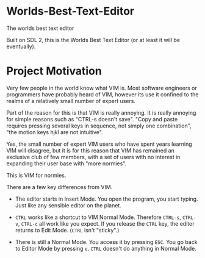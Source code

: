 # Worlds-Best-Text-Editor
The worlds best text editor

Built on SDL 2, this is the Worlds Best Text Editor (or at least it will be eventually).

# Project Motivation

Very few people in the world know what VIM is. Most software engineers or programmers have probably heard of VIM, however its use it confined to the realms of a relatively small number of expert users.

Part of the reason for this is that VIM is really annoying. It is really annoying for simple reasons such as "CTRL-s doesn't save". "Copy and paste requires pressing several keys in sequence, not simply one combination", "the motion keys hjkl are not intuitive".

Yes, the small number of expert VIM users who have spent years learning VIM will disagree, but it is for this reason that VIM has remained an exclusive club of few members, with a set of users with no interest in expanding their user base with "more normies".

This is VIM for normies.

There are a few key differences from VIM.

- The editor starts in Insert Mode. You open the program, you start typing. Just like any sensible editor on the planet.

- `CTRL` works like a shortcut to VIM Normal Mode. Therefore `CTRL-s`, `CTRL-v`, `CTRL-c` all work like you expect. If you release the `CTRL` key, the editor returns to Edit Mode. (`CTRL` isn't "sticky".)

- There is still a Normal Mode. You access it by pressing `ESC`. You go back to Editor Mode by pressing `e`. `CTRL` doesn't do anything in Normal Mode.
